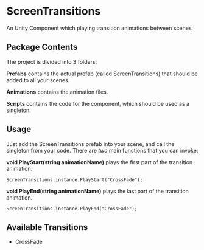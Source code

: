# ScreenTransitions
An Unity Component which playing transition animations between scenes. 

## Package Contents
The project is divided into 3 folders:

**Prefabs** contains the actual prefab (called ScreenTransitions) that should be added to all your scenes.

**Animations** contains the animation files.

**Scripts** contains the code for the component, which should be used as a singleton.

## Usage
Just add the ScreenTransitions prefab into your scene, and call the singleton from your code. There are *two* main functions that you can invoke:

**void PlayStart(string animationName)** plays the first part of the transition animation.

    ScreenTransitions.instance.PlayStart("CrossFade");

**void PlayEnd(string animationName)** plays the last part of the transition animation.

    ScreenTransitions.instance.PlayEnd("CrossFade");

## Available Transitions

* CrossFade
